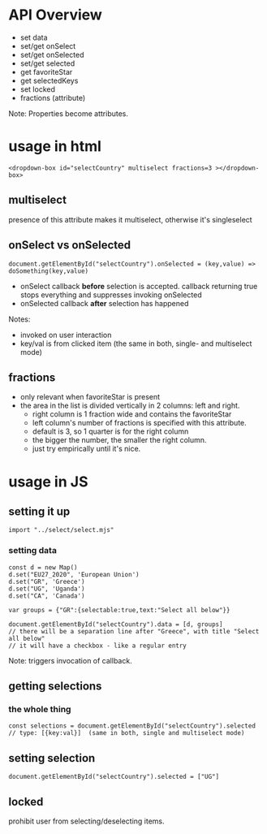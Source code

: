 # API Overview

- set data
- set/get onSelect
- set/get onSelected
- set/get selected
- get favoriteStar
- get selectedKeys
- set locked
- fractions (attribute)

Note: Properties become attributes.

# usage in html

    <dropdown-box id="selectCountry" multiselect fractions=3 ></dropdown-box>

## multiselect

presence of this attribute makes it multiselect, otherwise it's singleselect

## onSelect vs onSelected

    document.getElementById("selectCountry").onSelected = (key,value) => doSomething(key,value)

- onSelect callback **before** selection is accepted. callback returning true stops everything and suppresses invoking onSelected
- onSelected callback **after** selection has happened

Notes:

- invoked on user interaction
- key/val is from clicked item (the same in both, single- and multiselect mode)

## fractions

- only relevant when favoriteStar is present
- the area in the list is divided vertically in 2 columns: left and right.
    - right column is 1 fraction wide and contains the favoriteStar
    - left column's number of fractions is specified with this attribute.
    - default is 3, so 1 quarter is for the right column
    - the bigger the number, the smaller the right column.
    - just try empirically until it's nice.

# usage in JS

## setting it up

    import "../select/select.mjs"

### setting data

    const d = new Map()
    d.set("EU27_2020", 'European Union')
    d.set("GR", 'Greece')
    d.set("UG", 'Uganda')
    d.set("CA", 'Canada')

    var groups = {"GR":{selectable:true,text:"Select all below"}}

    document.getElementById("selectCountry").data = [d, groups]
    // there will be a separation line after "Greece", with title "Select all below"
    // it will have a checkbox - like a regular entry

Note: triggers invocation of callback.

## getting selections

### the whole thing 

    const selections = document.getElementById("selectCountry").selected
    // type: [{key:val}]  (same in both, single and multiselect mode)

## setting selection

    document.getElementById("selectCountry").selected = ["UG"]

## locked

prohibit user from selecting/deselecting items.
